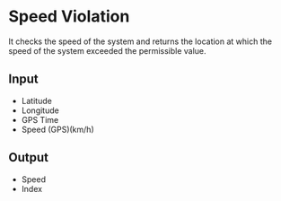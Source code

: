 # Speed Violation
It checks the speed of the system and returns the location at which the speed
of the system exceeded the permissible value.

 ## Input
-   Latitude
- Longitude
- GPS Time
- Speed (GPS)(km/h)

 ## Output
- Speed
- Index


